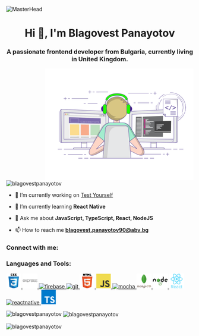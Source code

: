 ![MasterHead](<img align="center" src="https://media4.giphy.com/media/v1.Y2lkPTc5MGI3NjExb3NsaDk2cGltaXc1MzdmNjNoeW5peno3dHVjNmowOG16Y2gweHl4ayZlcD12MV9pbnRlcm5hbF9naWZfYnlfaWQmY3Q9Zw/xTiIzJSKB4l7xTouE8/giphy.gif">)
<h1 align="center">Hi 👋, I'm Blagovest Panayotov</h1>
<h3 align="center">A passionate frontend developer from Bulgaria, currently living in United Kingdom.</h3>
<img align="right" alt="Hello" width="400px" src="https://raw.githubusercontent.com/devSouvik/devSouvik/master/gif3.gif">


<p align="left"> <img src="https://komarev.com/ghpvc/?username=blagovestpanayotov&label=Profile%20views&color=0e75b6&style=flat" alt="blagovestpanayotov" /> </p>

- 🔭 I’m currently working on [Test Yourself](https://github.com/BlagovestPanayotov/test-yourself)

- 🌱 I’m currently learning **React Native**

- 💬 Ask me about **JavaScript, TypeScript, React, NodeJS**

- 📫 How to reach me **blagovest.panayotov90@abv.bg**

<h3 align="left">Connect with me:</h3>
<p align="left">
</p>

<h3 align="left">Languages and Tools:</h3>
<p align="left"> <a href="https://www.w3schools.com/css/" target="_blank" rel="noreferrer"> <img src="https://raw.githubusercontent.com/devicons/devicon/master/icons/css3/css3-original-wordmark.svg" alt="css3" width="40" height="40"/> </a> <a href="https://expressjs.com" target="_blank" rel="noreferrer"> <img src="https://raw.githubusercontent.com/devicons/devicon/master/icons/express/express-original-wordmark.svg" alt="express" width="40" height="40"/> </a> <a href="https://firebase.google.com/" target="_blank" rel="noreferrer"> <img src="https://www.vectorlogo.zone/logos/firebase/firebase-icon.svg" alt="firebase" width="40" height="40"/> </a> <a href="https://git-scm.com/" target="_blank" rel="noreferrer"> <img src="https://www.vectorlogo.zone/logos/git-scm/git-scm-icon.svg" alt="git" width="40" height="40"/> </a> <a href="https://www.w3.org/html/" target="_blank" rel="noreferrer"> <img src="https://raw.githubusercontent.com/devicons/devicon/master/icons/html5/html5-original-wordmark.svg" alt="html5" width="40" height="40"/> </a> <a href="https://developer.mozilla.org/en-US/docs/Web/JavaScript" target="_blank" rel="noreferrer"> <img src="https://raw.githubusercontent.com/devicons/devicon/master/icons/javascript/javascript-original.svg" alt="javascript" width="40" height="40"/> </a> <a href="https://mochajs.org" target="_blank" rel="noreferrer"> <img src="https://www.vectorlogo.zone/logos/mochajs/mochajs-icon.svg" alt="mocha" width="40" height="40"/> </a> <a href="https://www.mongodb.com/" target="_blank" rel="noreferrer"> <img src="https://raw.githubusercontent.com/devicons/devicon/master/icons/mongodb/mongodb-original-wordmark.svg" alt="mongodb" width="40" height="40"/> </a> <a href="https://nodejs.org" target="_blank" rel="noreferrer"> <img src="https://raw.githubusercontent.com/devicons/devicon/master/icons/nodejs/nodejs-original-wordmark.svg" alt="nodejs" width="40" height="40"/> </a> <a href="https://reactjs.org/" target="_blank" rel="noreferrer"> <img src="https://raw.githubusercontent.com/devicons/devicon/master/icons/react/react-original-wordmark.svg" alt="react" width="40" height="40"/> </a> <a href="https://reactnative.dev/" target="_blank" rel="noreferrer"> <img src="https://reactnative.dev/img/header_logo.svg" alt="reactnative" width="40" height="40"/> </a> <a href="https://www.typescriptlang.org/" target="_blank" rel="noreferrer"> <img src="https://raw.githubusercontent.com/devicons/devicon/master/icons/typescript/typescript-original.svg" alt="typescript" width="40" height="40"/> </a> </p>

<p><img align="left" src="https://github-readme-stats.vercel.app/api/top-langs?username=blagovestpanayotov&show_icons=true&locale=en&layout=compact" alt="blagovestpanayotov" /></p>

<p>&nbsp;<img align="center" src="https://github-readme-stats.vercel.app/api?username=blagovestpanayotov&show_icons=true&locale=en" alt="blagovestpanayotov" /></p>

<p><img align="center" src="https://github-readme-streak-stats.herokuapp.com/?user=blagovestpanayotov&" alt="blagovestpanayotov" /></p>
